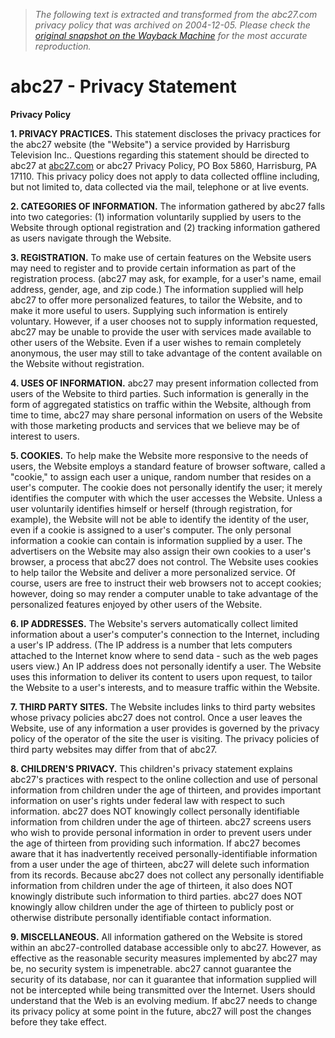 > *The following text is extracted and transformed from the abc27.com privacy policy that was archived on 2004-12-05. Please check the [original snapshot on the Wayback Machine](https://web.archive.org/web/20041205212645id_/http%3A//www2.abc27.com/external.hrb%3Fp%3Dprivacy) for the most accurate reproduction.*

# abc27 - Privacy Statement

**Privacy Policy**

**1\. PRIVACY PRACTICES.** This statement discloses the privacy practices for the abc27 website (the "Website") a service provided by Harrisburg Television Inc.. Questions regarding this statement should be directed to abc27 at [abc27.com](mailto:cwilson@abc27.com) or abc27 Privacy Policy, PO Box 5860, Harrisburg, PA 17110. This privacy policy does not apply to data collected offline including, but not limited to, data collected via the mail, telephone or at live events.

 **2\. CATEGORIES OF INFORMATION.** The information gathered by abc27 falls into two categories: (1) information voluntarily supplied by users to the Website through optional registration and (2) tracking information gathered as users navigate through the Website. 

**3\. REGISTRATION.** To make use of certain features on the Website users may need to register and to provide certain information as part of the registration process. (abc27 may ask, for example, for a user's name, email address, gender, age, and zip code.) The information supplied will help abc27 to offer more personalized features, to tailor the Website, and to make it more useful to users. Supplying such information is entirely voluntary. However, if a user chooses not to supply information requested, abc27 may be unable to provide the user with services made available to other users of the Website. Even if a user wishes to remain completely anonymous, the user may still to take advantage of the content available on the Website without registration. 

**4\. USES OF INFORMATION.** abc27 may present information collected from users of the Website to third parties. Such information is generally in the form of aggregated statistics on traffic within the Website, although from time to time, abc27 may share personal information on users of the Website with those marketing products and services that we believe may be of interest to users. 

**5\. COOKIES.** To help make the Website more responsive to the needs of users, the Website employs a standard feature of browser software, called a "cookie," to assign each user a unique, random number that resides on a user's computer. The cookie does not personally identify the user; it merely identifies the computer with which the user accesses the Website. Unless a user voluntarily identifies himself or herself (through registration, for example), the Website will not be able to identify the identity of the user, even if a cookie is assigned to a user's computer. The only personal information a cookie can contain is information supplied by a user. The advertisers on the Website may also assign their own cookies to a user's browser, a process that abc27 does not control. The Website uses cookies to help tailor the Website and deliver a more personalized service. Of course, users are free to instruct their web browsers not to accept cookies; however, doing so may render a computer unable to take advantage of the personalized features enjoyed by other users of the Website. 

**6\. IP ADDRESSES.** The Website's servers automatically collect limited information about a user's computer's connection to the Internet, including a user's IP address. (The IP address is a number that lets computers attached to the Internet know where to send data - such as the web pages users view.) An IP address does not personally identify a user. The Website uses this information to deliver its content to users upon request, to tailor the Website to a user's interests, and to measure traffic within the Website. 

**7\. THIRD PARTY SITES.** The Website includes links to third party websites whose privacy policies abc27 does not control. Once a user leaves the Website, use of any information a user provides is governed by the privacy policy of the operator of the site the user is visiting. The privacy policies of third party websites may differ from that of abc27. 

**8\. CHILDREN'S PRIVACY.** This children's privacy statement explains abc27's practices with respect to the online collection and use of personal information from children under the age of thirteen, and provides important information on user's rights under federal law with respect to such information. abc27 does NOT knowingly collect personally identifiable information from children under the age of thirteen. abc27 screens users who wish to provide personal information in order to prevent users under the age of thirteen from providing such information. If abc27 becomes aware that it has inadvertently received personally-identifiable information from a user under the age of thirteen, abc27 will delete such information from its records. Because abc27 does not collect any personally identifiable information from children under the age of thirteen, it also does NOT knowingly distribute such information to third parties. abc27 does NOT knowingly allow children under the age of thirteen to publicly post or otherwise distribute personally identifiable contact information. 

**9\. MISCELLANEOUS.** All information gathered on the Website is stored within an abc27-controlled database accessible only to abc27. However, as effective as the reasonable security measures implemented by abc27 may be, no security system is impenetrable. abc27 cannot guarantee the security of its database, nor can it guarantee that information supplied will not be intercepted while being transmitted over the Internet. Users should understand that the Web is an evolving medium. If abc27 needs to change its privacy policy at some point in the future, abc27 will post the changes before they take effect. 
